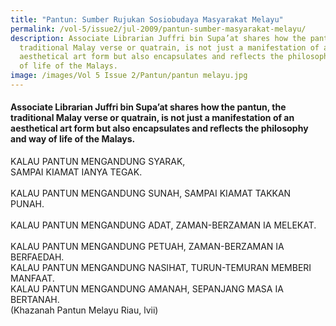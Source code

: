 ```yaml
---
title: "Pantun: Sumber Rujukan Sosiobudaya Masyarakat Melayu"
permalink: /vol-5/issue2/jul-2009/pantun-sumber-masyarakat-melayu/
description: Associate Librarian Juffri bin Supa’at shares how the pantun, the
  traditional Malay verse or quatrain, is not just a manifestation of an
  aesthetical art form but also encapsulates and reflects the philosophy and way
  of life of the Malays.
image: /images/Vol 5 Issue 2/Pantun/pantun melayu.jpg
---
```

#### Associate Librarian Juffri bin Supa’at shares how the pantun, the traditional Malay verse or quatrain, is not just a manifestation of an aesthetical art form but also encapsulates and reflects the philosophy and way of life of the Malays.

KALAU PANTUN MENGANDUNG SYARAK,<br>
SAMPAI KIAMAT IANYA TEGAK.<br>   
KALAU PANTUN MENGANDUNG SUNAH,
SAMPAI KIAMAT TAKKAN PUNAH.<br>   
KALAU PANTUN MENGANDUNG ADAT,
ZAMAN-BERZAMAN IA MELEKAT.<br>  
KALAU PANTUN MENGANDUNG PETUAH,
ZAMAN-BERZAMAN IA BERFAEDAH.<br>
KALAU PANTUN MENGANDUNG NASIHAT,
TURUN-TEMURAN MEMBERI MANFAAT.<br> 
KALAU PANTUN MENGANDUNG AMANAH,
SEPANJANG MASA IA BERTANAH. <br> 
(Khazanah Pantun Melayu Riau, lvii)